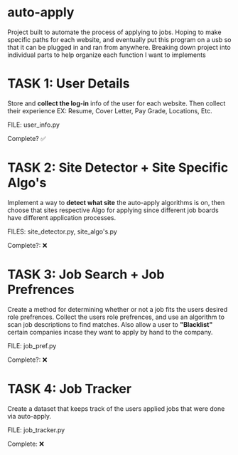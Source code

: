 # auto-apply
Project built to automate the process of applying to jobs. Hoping to make specific paths for each website, and eventually put this program on a usb so that it can be plugged in and ran from anywhere. Breaking down project into individual parts to help organize each function I want to implements

# TASK 1: User Details
Store and **collect the log-in** info of the user for each website. Then collect their experience EX: Resume, Cover Letter, Pay Grade, Locations, Etc. 

FILE: user_info.py

Complete? ✅

# TASK 2: Site Detector + Site Specific Algo's
Implement a way to **detect what site** the auto-apply algorithms is on, then choose that sites respective Algo for applying since different job boards have different application processes.

FILES: site_detector.py, site_algo's.py

Complete?: ❌

# TASK 3: Job Search + Job Prefrences
Create a method for determining whether or not a job fits the users desired role prefrences. Collect the users role prefrences, and use an algorithm to scan job descriptions to find matches. Also allow a user to **"Blacklist"** certain companies incase they want to apply by hand to the company.

FILE: job_pref.py

Complete?: ❌

# TASK 4: Job Tracker
Create a dataset that keeps track of the users applied jobs that were done via auto-apply.

FILE: job_tracker.py

Complete: ❌
